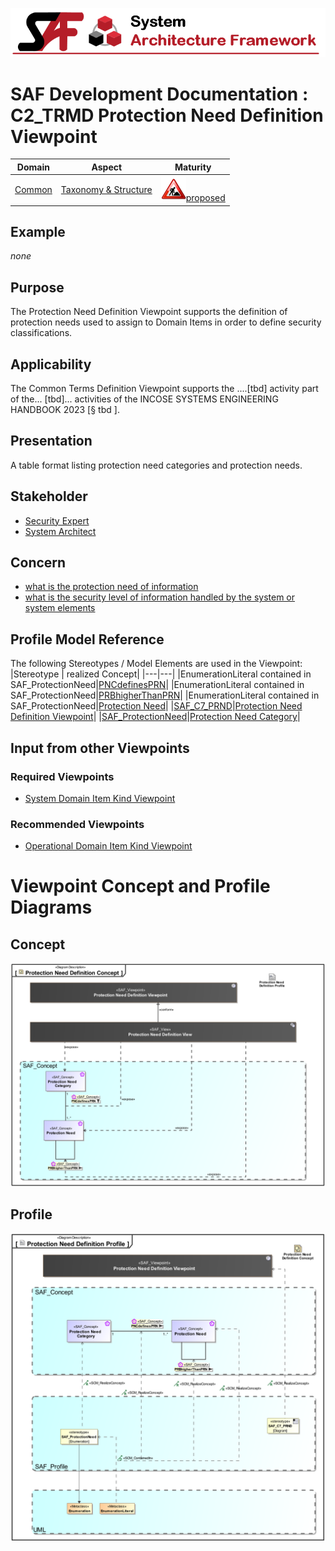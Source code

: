 ![System Architecture Framework](../../diagrams/Banner_SAF.png)
# SAF Development Documentation : **C2_TRMD** Protection Need Definition Viewpoint
|**Domain**|**Aspect**|**Maturity**|
| --- | --- | --- |
|[Common](../../domains.md#Domain-Common)|[Taxonomy & Structure](../../aspects.md#Aspect-Taxonomy-&-Structure)|![Proposed](../../diagrams/Under_construction_icon-red.svg )[proposed](../../using-saf/maturity.md#proposed)|
## Example
*none*
## Purpose
The Protection Need Definition Viewpoint supports the definition of protection needs used to assign to Domain Items in order to define security classifications.
## Applicability
The Common Terms Definition Viewpoint supports the ....[tbd] activity part of the...  [tbd]... activities of the INCOSE SYSTEMS ENGINEERING HANDBOOK 2023 [§ tbd ].
## Presentation
A table format listing  protection need categories and protection needs.

## Stakeholder
* [Security Expert](../../stakeholders.md#Security-Expert)
* [System Architect](../../stakeholders.md#System-Architect)
## Concern
* [what is the protection need of information](../../concerns.md#_2024x_26f0132_1715865876648_409885_16315)
* [what is the security level of information handled by the system or system elements](../../concerns.md#_2024x_26f0132_1715866272828_61432_16469)
## Profile Model Reference
The following Stereotypes / Model Elements are used in the Viewpoint:
|Stereotype | realized Concept|
|---|---|
|EnumerationLiteral contained in SAF_ProtectionNeed|[PNCdefinesPRN](../concept/concepts.md#PNCdefinesPRN)|
|EnumerationLiteral contained in SAF_ProtectionNeed|[PRBhigherThanPRN](../concept/concepts.md#PRBhigherThanPRN)|
|EnumerationLiteral contained in SAF_ProtectionNeed|[Protection Need](../concept/concepts.md#Protection-Need)|
|[SAF_C7_PRND](../../stereotypes.md#SAF_C7_PRND)|[Protection Need Definition Viewpoint](../concept/concepts.md#Protection-Need-Definition-Viewpoint)|
|[SAF_ProtectionNeed](../../stereotypes.md#SAF_ProtectionNeed)|[Protection Need Category](../concept/concepts.md#Protection-Need-Category)|
## Input from other Viewpoints
### Required Viewpoints
* [System Domain Item Kind Viewpoint](System-Domain-Item-Kind-Viewpoint.md)
### Recommended Viewpoints
* [Operational Domain Item Kind Viewpoint](Operational-Domain-Item-Kind-Viewpoint.md)
# Viewpoint Concept and Profile Diagrams
## Concept
![Protection Need Definition Concept](diagrams/Protection-Need-Definition-Concept.svg)
## Profile
![Protection Need Definition Profile](diagrams/Protection-Need-Definition-Profile.svg)
